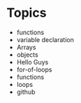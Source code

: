 # Topics

- functions
- variable declaration
- Arrays
- objects
- Hello Guys
- for-of-loops
- functions
- loops
- github